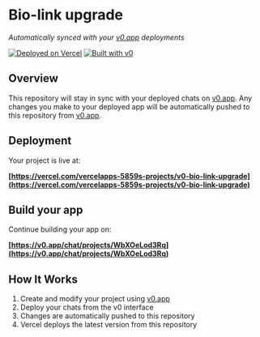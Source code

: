# Bio-link upgrade

*Automatically synced with your [v0.app](https://v0.app) deployments*

[![Deployed on Vercel](https://img.shields.io/badge/Deployed%20on-Vercel-black?style=for-the-badge&logo=vercel)](https://vercel.com/vercelapps-5859s-projects/v0-bio-link-upgrade)
[![Built with v0](https://img.shields.io/badge/Built%20with-v0.app-black?style=for-the-badge)](https://v0.app/chat/projects/WbXOeLod3Rq)

## Overview

This repository will stay in sync with your deployed chats on [v0.app](https://v0.app).
Any changes you make to your deployed app will be automatically pushed to this repository from [v0.app](https://v0.app).

## Deployment

Your project is live at:

**[https://vercel.com/vercelapps-5859s-projects/v0-bio-link-upgrade](https://vercel.com/vercelapps-5859s-projects/v0-bio-link-upgrade)**

## Build your app

Continue building your app on:

**[https://v0.app/chat/projects/WbXOeLod3Rq](https://v0.app/chat/projects/WbXOeLod3Rq)**

## How It Works

1. Create and modify your project using [v0.app](https://v0.app)
2. Deploy your chats from the v0 interface
3. Changes are automatically pushed to this repository
4. Vercel deploys the latest version from this repository
